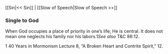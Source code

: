 [[Sin|<< Sin]]  |  [[Slow of Speech|Slow of Speech >>]]

### Single to God
When God occupies a place of priority in one’s life; He is central. It does not mean one neglects his family nor his labors.1*See also* T&C 86:12.



1 40 Years in Mormonism Lecture 8, “A Broken Heart and Contrite Spirit,” 12.